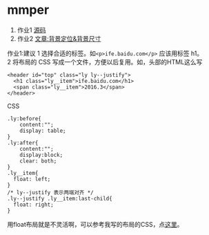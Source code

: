 # mmper
1. 作业1 [源码](https://github.com/mmper/front-end-demos/blob/master/04-css-rules/demo.html)
1. 作业2 [文章:背景定位&背景尺寸](http://www.jianshu.com/p/9452493b856e)

作业1:建议
1 选择合适的标签。如`<p>ife.baidu.com</p>` 应该用标签 h1。  
2 将布局的 CSS 写成一个文件，方便以后复用。如，头部的HTML这么写
```
<header id="top" class="ly ly--justify">
  <h1 class="ly__item">ife.baidu.com</h1>
  <span class="ly__item">2016.3</span>
</header>
```
CSS
```
.ly:before{
    content:"";
    display: table;
}
.ly:after{
    content:"";
    display:block;
    clear: both;
}
.ly__item{
  float: left;
}
/* ly--justify 表示两端对齐 */
.ly--justify .ly__item:last-child{
  float: right;
}
```
用float布局就是不灵活啊，可以参考我写的布局的CSS，点[这里](https://github.com/iamjoel/baidu-ife-task/blob/master/src/2017/lib/layout.css)。


